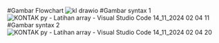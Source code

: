 #Gambar Flowchart
![kl drawio](https://github.com/user-attachments/assets/59b29d8a-5b98-47b8-9833-9f9f5a5d9cee)
#Gambar syntax 1
![KONTAK py - Latihan array - Visual Studio Code 14_11_2024 02 04 11](https://github.com/user-attachments/assets/65a9759d-cde1-4675-861e-a4234af87de6)
#Gambar syntax 2
![KONTAK py - Latihan array - Visual Studio Code 14_11_2024 02 04 20](https://github.com/user-attachments/assets/ee730ed9-b14e-40d9-8ae0-0eabbc090de3)
